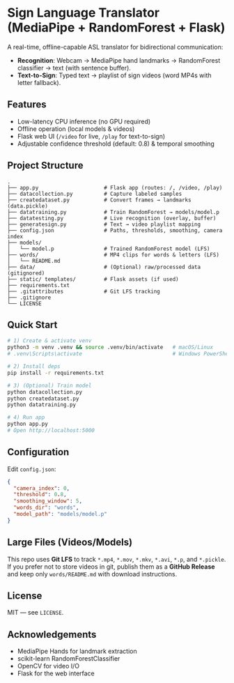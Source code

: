 
# Sign Language Translator (MediaPipe + RandomForest + Flask)

A real-time, offline-capable ASL translator for bidirectional communication:
- **Recognition**: Webcam → MediaPipe hand landmarks → RandomForest classifier → text (with sentence buffer).
- **Text-to-Sign**: Typed text → playlist of sign videos (word MP4s with letter fallback).

## Features
- Low-latency CPU inference (no GPU required)
- Offline operation (local models & videos)
- Flask web UI (`/video` for live, `/play` for text-to-sign)
- Adjustable confidence threshold (default: 0.8) & temporal smoothing

## Project Structure
```
.
├── app.py                     # Flask app (routes: /, /video, /play)
├── datacollection.py          # Capture labeled samples
├── createdataset.py           # Convert frames → landmarks (data.pickle)
├── datatraining.py            # Train RandomForest → models/model.p
├── datatesting.py             # Live recognition (overlay, buffer)
├── generatesign.py            # Text → video playlist mapping
├── config.json                # Paths, thresholds, smoothing, camera index
├── models/
│   └── model.p                # Trained RandomForest model (LFS)
├── words/                     # MP4 clips for words & letters (LFS)
│   └── README.md
├── data/                      # (Optional) raw/processed data (gitignored)
├── static/ templates/         # Flask assets (if used)
├── requirements.txt
├── .gitattributes             # Git LFS tracking
├── .gitignore
└── LICENSE
```

## Quick Start
```bash
# 1) Create & activate venv
python3 -m venv .venv && source .venv/bin/activate   # macOS/Linux
# .venv\Scripts\activate                             # Windows PowerShell

# 2) Install deps
pip install -r requirements.txt

# 3) (Optional) Train model
python datacollection.py
python createdataset.py
python datatraining.py

# 4) Run app
python app.py
# Open http://localhost:5000
```

## Configuration
Edit `config.json`:
```json
{
  "camera_index": 0,
  "threshold": 0.8,
  "smoothing_window": 5,
  "words_dir": "words",
  "model_path": "models/model.p"
}
```

## Large Files (Videos/Models)
This repo uses **Git LFS** to track `*.mp4`, `*.mov`, `*.mkv`, `*.avi`, `*.p`, and `*.pickle`. If you prefer not to store videos in git, publish them as a **GitHub Release** and keep only `words/README.md` with download instructions.

## License
MIT — see `LICENSE`.

## Acknowledgements
- MediaPipe Hands for landmark extraction
- scikit-learn RandomForestClassifier
- OpenCV for video I/O
- Flask for the web interface
